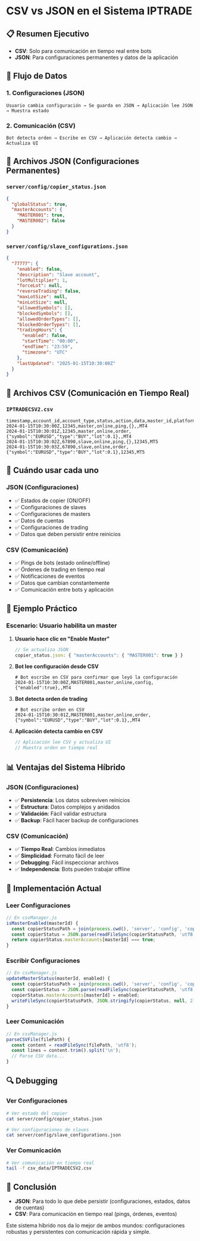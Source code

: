 # CSV vs JSON en el Sistema IPTRADE

## 📋 **Resumen Ejecutivo**

- **CSV**: Solo para comunicación en tiempo real entre bots
- **JSON**: Para configuraciones permanentes y datos de la aplicación

## 🔄 **Flujo de Datos**

### **1. Configuraciones (JSON)**
```
Usuario cambia configuración → Se guarda en JSON → Aplicación lee JSON → Muestra estado
```

### **2. Comunicación (CSV)**
```
Bot detecta orden → Escribe en CSV → Aplicación detecta cambio → Actualiza UI
```

## 📁 **Archivos JSON (Configuraciones Permanentes)**

### `server/config/copier_status.json`
```json
{
  "globalStatus": true,
  "masterAccounts": {
    "MASTER001": true,
    "MASTER002": false
  }
}
```

### `server/config/slave_configurations.json`
```json
{
  "77777": {
    "enabled": false,
    "description": "Slave account",
    "lotMultiplier": 1,
    "forceLot": null,
    "reverseTrading": false,
    "maxLotSize": null,
    "minLotSize": null,
    "allowedSymbols": [],
    "blockedSymbols": [],
    "allowedOrderTypes": [],
    "blockedOrderTypes": [],
    "tradingHours": {
      "enabled": false,
      "startTime": "00:00",
      "endTime": "23:59",
      "timezone": "UTC"
    },
    "lastUpdated": "2025-01-15T10:30:00Z"
  }
}
```

## 📄 **Archivos CSV (Comunicación en Tiempo Real)**

### `IPTRADECSV2.csv`
```csv
timestamp,account_id,account_type,status,action,data,master_id,platform
2024-01-15T10:30:00Z,12345,master,online,ping,{},,MT4
2024-01-15T10:30:01Z,12345,master,online,order,{"symbol":"EURUSD","type":"BUY","lot":0.1},,MT4
2024-01-15T10:30:02Z,67890,slave,online,ping,{},12345,MT5
2024-01-15T10:30:03Z,67890,slave,online,order,{"symbol":"EURUSD","type":"BUY","lot":0.1},12345,MT5
```

## 🎯 **Cuándo usar cada uno**

### **JSON (Configuraciones)**
- ✅ Estados de copier (ON/OFF)
- ✅ Configuraciones de slaves
- ✅ Configuraciones de masters
- ✅ Datos de cuentas
- ✅ Configuraciones de trading
- ✅ Datos que deben persistir entre reinicios

### **CSV (Comunicación)**
- ✅ Pings de bots (estado online/offline)
- ✅ Órdenes de trading en tiempo real
- ✅ Notificaciones de eventos
- ✅ Datos que cambian constantemente
- ✅ Comunicación entre bots y aplicación

## 🔧 **Ejemplo Práctico**

### **Escenario: Usuario habilita un master**

1. **Usuario hace clic en "Enable Master"**
   ```javascript
   // Se actualiza JSON
   copier_status.json: { "masterAccounts": { "MASTER001": true } }
   ```

2. **Bot lee configuración desde CSV**
   ```csv
   # Bot escribe en CSV para confirmar que leyó la configuración
   2024-01-15T10:30:00Z,MASTER001,master,online,config,{"enabled":true},,MT4
   ```

3. **Bot detecta orden de trading**
   ```csv
   # Bot escribe orden en CSV
   2024-01-15T10:30:01Z,MASTER001,master,online,order,{"symbol":"EURUSD","type":"BUY","lot":0.1},,MT4
   ```

4. **Aplicación detecta cambio en CSV**
   ```javascript
   // Aplicación lee CSV y actualiza UI
   // Muestra orden en tiempo real
   ```

## 📊 **Ventajas del Sistema Híbrido**

### **JSON (Configuraciones)**
- ✅ **Persistencia**: Los datos sobreviven reinicios
- ✅ **Estructura**: Datos complejos y anidados
- ✅ **Validación**: Fácil validar estructura
- ✅ **Backup**: Fácil hacer backup de configuraciones

### **CSV (Comunicación)**
- ✅ **Tiempo Real**: Cambios inmediatos
- ✅ **Simplicidad**: Formato fácil de leer
- ✅ **Debugging**: Fácil inspeccionar archivos
- ✅ **Independencia**: Bots pueden trabajar offline

## 🚀 **Implementación Actual**

### **Leer Configuraciones**
```javascript
// En csvManager.js
isMasterEnabled(masterId) {
  const copierStatusPath = join(process.cwd(), 'server', 'config', 'copier_status.json');
  const copierStatus = JSON.parse(readFileSync(copierStatusPath, 'utf8'));
  return copierStatus.masterAccounts[masterId] === true;
}
```

### **Escribir Configuraciones**
```javascript
// En csvManager.js
updateMasterStatus(masterId, enabled) {
  const copierStatusPath = join(process.cwd(), 'server', 'config', 'copier_status.json');
  const copierStatus = JSON.parse(readFileSync(copierStatusPath, 'utf8'));
  copierStatus.masterAccounts[masterId] = enabled;
  writeFileSync(copierStatusPath, JSON.stringify(copierStatus, null, 2));
}
```

### **Leer Comunicación**
```javascript
// En csvManager.js
parseCSVFile(filePath) {
  const content = readFileSync(filePath, 'utf8');
  const lines = content.trim().split('\n');
  // Parse CSV data...
}
```

## 🔍 **Debugging**

### **Ver Configuraciones**
```bash
# Ver estado del copier
cat server/config/copier_status.json

# Ver configuraciones de slaves
cat server/config/slave_configurations.json
```

### **Ver Comunicación**
```bash
# Ver comunicación en tiempo real
tail -f csv_data/IPTRADECSV2.csv
```

## 📝 **Conclusión**

- **JSON**: Para todo lo que debe persistir (configuraciones, estados, datos de cuentas)
- **CSV**: Para comunicación en tiempo real (pings, órdenes, eventos)

Este sistema híbrido nos da lo mejor de ambos mundos: configuraciones robustas y persistentes con comunicación rápida y simple.
